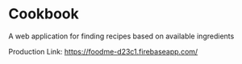 # Cookbook
A web application for finding recipes based on available ingredients

Production Link: https://foodme-d23c1.firebaseapp.com/
